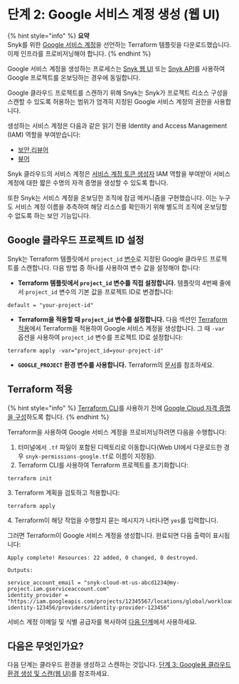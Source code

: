 # 단계 2: Google 서비스 계정 생성 (웹 UI)

{% hint style="info" %}
**요약**\
Snyk를 위한 [Google 서비스 계정](https://cloud.google.com/iam/docs/service-accounts)을 선언하는 Terraform 템플릿을 다운로드했습니다. 이제 인프라를 프로비저닝해야 합니다.
{% endhint %}

Google 서비스 계정을 생성하는 프로세스는 [Snyk 웹 UI](./) 또는 [Snyk API](../google-cloud-integration-api/)를 사용하여 Google 프로젝트를 온보딩하는 경우에 동일합니다.

Google 클라우드 프로젝트를 스캔하기 위해 Snyk는 Snyk가 프로젝트 리소스 구성을 스캔할 수 있도록 허용하는 범위가 엄격히 지정된 Google 서비스 계정의 권한을 사용합니다.

생성하는 서비스 계정은 다음과 같은 읽기 전용 Identity and Access Management (IAM) 역할을 부여받습니다:

- [보안 리뷰어](https://cloud.google.com/iam/docs/understanding-roles#iam.securityReviewer)
- [뷰어](https://cloud.google.com/iam/docs/understanding-roles)

Snyk 클라우드의 서비스 계정은 [서비스 계정 토큰 생성자](https://cloud.google.com/iam/docs/understanding-roles#iam.serviceAccountTokenCreator) IAM 역할을 부여받아 서비스 계정에 대한 짧은 수명의 자격 증명을 생성할 수 있도록 합니다.

또한 Snyk는 서비스 계정을 온보딩한 조직에 잠금 메커니즘을 구현했습니다. 이는 누구도 서비스 계정 이름을 추측하여 해당 리소스를 확인하기 위해 별도의 조직에 온보딩할 수 없도록 하는 보안 기능입니다.

## Google 클라우드 프로젝트 ID 설정

Snyk는 Terraform 템플릿에서 `project_id` [변수](https://www.terraform.io/language/values/variables)로 지정된 Google 클라우드 프로젝트를 스캔합니다. 다음 방법 중 하나를 사용하여 변수 값을 설정해야 합니다:

- **Terraform 템플릿에서 `project_id` 변수를 직접 설정합니다.** 템플릿의 4번째 줄에서 `project_id` 변수의 기본 값을 프로젝트 ID로 변경합니다:

```
default = "your-project-id"
```

- **Terraform을 적용할 때 `project_id` 변수를 설정합니다.** 다음 섹션인 [Terraform 적용](step-2-create-the-google-service-account-web-ui.md#apply-terraform)에서 Terraform을 적용하여 Google 서비스 계정을 생성합니다. 그 때 `-var` 옵션을 사용하여 `project_id` 변수를 프로젝트 ID로 설정합니다:

```
terraform apply -var="project_id=your-project-id"
```

- **`GOOGLE_PROJECT` 환경 변수를 사용합니다.** Terraform의 [문서](https://registry.terraform.io/providers/hashicorp/google/latest/docs/guides/provider\_reference#full-reference)를 참조하세요.

## Terraform 적용

{% hint style="info" %}
[Terraform CLI](https://www.terraform.io/downloads)를 사용하기 전에 [Google Cloud 자격 증명을 구성](https://registry.terraform.io/providers/hashicorp/google/latest/docs/guides/getting\_started)하도록 합니다.
{% endhint %}

Terraform을 사용하여 Google 서비스 계정을 프로비저닝하려면 다음을 수행합니다:

1. 터미널에서 `.tf` 파일이 포함된 디렉토리로 이동합니다(Web UI에서 다운로드한 경우 `snyk-permissions-google.tf`로 이름이 지정됨).
2. Terraform CLI를 사용하여 Terraform 프로젝트를 초기화합니다:

```
terraform init
```

3\. Terraform 계획을 검토하고 적용합니다:

```
terraform apply
```

4\. Terraform이 해당 작업을 수행할지 묻는 메시지가 나타나면 `yes`를 입력합니다.

그러면 Terraform이 Google 서비스 계정을 생성합니다. 완료되면 다음 출력이 표시됩니다:

```
Apply complete! Resources: 22 added, 0 changed, 0 destroyed.

Outputs:

service_account_email = "snyk-cloud-mt-us-abcd1234@my-project.iam.gserviceaccount.com"
identity_provider = "https://iam.googleapis.com/projects/12345567/locations/global/workloadIdentityPools/workload-identity-123456/providers/identity-provider-123456"
```

서비스 계정 이메일 및 식별 공급자를 복사하여 [다음 단계](step-3-create-and-scan-a-cloud-environment-for-google-web-ui.md)에서 사용하세요.

## 다음은 무엇인가요?

다음 단계는 클라우드 환경을 생성하고 스캔하는 것입니다. [단계 3: Google용 클라우드 환경 생성 및 스캔(웹 UI)](step-3-create-and-scan-a-cloud-environment-for-google-web-ui.md)를 참조하세요.